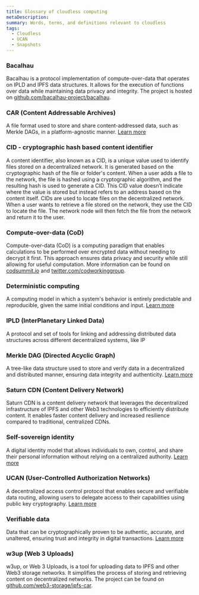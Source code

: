 ```yaml
---
title: Glossary of cloudless computing
metaDescription: 
summary: Words, terms, and definitions relevant to cloudless
tags:
  - Cloudless
  - UCAN
  - Snapshots
---
```


### Bacalhau
Bacalhau is a protocol implementation of compute-over-data that operates on IPLD and IPFS data structures. It allows for the execution of functions over data while maintaining data privacy and integrity. The project is hosted on [github.com/bacalhau-project/bacalhau](https://github.com/bacalhau-project/bacalhau).

### CAR (Content Addressable Archives)
A file format used to store and share content-addressed data, such as Merkle DAGs, in a platform-agnostic manner. [Learn more](https://ipld.io/specs/transport/car/carv1/)

### CID - cryptographic hash based content identifier
A content identifier, also known as a CID, is a unique value used to identify files stored on a decentralized network. It is generated based on the cryptographic hash of the file or folder's content. When a user adds a file to the network, the file is hashed using a cryptographic algorithm, and the resulting hash is used to generate a CID. This CID value doesn’t indicate where the value is stored but instead refers to an address based on the content itself. CIDs are used to locate files on the decentralized network. When a user wants to retrieve a file stored on the network, they use the CID to locate the file. The network node will then fetch the file from the network and return it to the user.

### Compute-over-data (CoD)
Compute-over-data (CoD) is a computing paradigm that enables calculations to be performed over encrypted data without needing to decrypt it first. This approach ensures data privacy and security while still allowing for useful computation. More information can be found on [codsummit.io](https://www.codsummit.io/) and [twitter.com/codworkinggroup](https://twitter.com/codworkinggroup).

### Deterministic computing
A computing model in which a system's behavior is entirely predictable and reproducible, given the same initial conditions and input. [Learn more](https://en.wikipedia.org/wiki/Deterministic_system)

### IPLD (InterPlanetary Linked Data) 
A protocol and set of tools for linking and addressing distributed data structures across different decentralized systems, like IP

### Merkle DAG (Directed Acyclic Graph)
A tree-like data structure used to store and verify data in a decentralized and distributed manner, ensuring data integrity and authenticity. [Learn more](https://docs.ipfs.tech/concepts/merkle-dag/)

### Saturn CDN (Content Delivery Network)
Saturn CDN is a content delivery network that leverages the decentralized infrastructure of IPFS and other Web3 technologies to efficiently distribute content. It enables faster content delivery and increased resilience compared to traditional, centralized CDNs.

### Self-sovereign identity 
A digital identity model that allows individuals to own, control, and share their personal information without relying on a centralized authority. [Learn more](https://www.lawinsider.com/dictionary/verifiable-data)

### UCAN (User-Controlled Authorization Networks)
A decentralized access control protocol that enables secure and verifiable data routing, allowing users to delegate access to their capabilities using public key cryptography. [Learn more](https://learn.mattr.global/docs/concepts/verifiable-data/)

### Verifiable data
Data that can be cryptographically proven to be authentic, accurate, and unaltered, ensuring trust and integrity in digital transactions. [Learn more](https://www.w3.org/TR/vc-data-model/)

### w3up (Web 3 Uploads)
w3up, or Web 3 Uploads, is a tool for uploading data to IPFS and other Web3 storage networks. It simplifies the process of storing and retrieving content on decentralized networks. The project can be found on [github.com/web3-storage/ipfs-car](https://github.com/web3-storage/ipfs-car).









